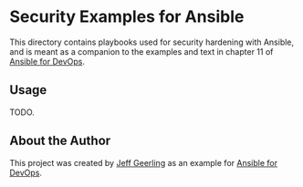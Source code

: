# Security Examples for Ansible

This directory contains playbooks used for security hardening with Ansible, and is meant as a companion to the examples and text in chapter 11 of [Ansible for DevOps](https://www.ansiblefordevops.com).

## Usage

TODO.

## About the Author

This project was created by [Jeff Geerling](https://www.jeffgeerling.com/) as an example for [Ansible for DevOps](https://www.ansiblefordevops.com/).
